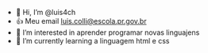 - 👋 Hi, I’m @luis4ch
- 👍   Meu email luis.colli@escola.pr.gov.br
- 👀 I’m interested in  aprender programar novas  linguajens
- 🌱 I’m currently learning  a linguagem html e   css


<!---
luis4ch/luis4ch is a ✨ special ✨ repository because its `README.md` (this file) appears on your GitHub profile.
You can click the Preview link to take a look at your changes.
--->
